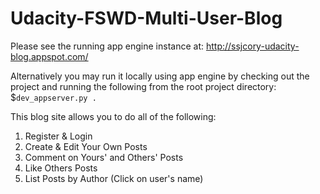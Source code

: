 # Udacity-FSWD-Multi-User-Blog

Please see the running app engine instance at:
http://ssjcory-udacity-blog.appspot.com/

Alternatively you may run it locally using app engine by checking out the  
project and running the following from the root project directory:  
  $`dev_appserver.py .`
  
This blog site allows you to do all of the following:  
1. Register & Login  
2. Create & Edit Your Own Posts  
3. Comment on Yours' and Others' Posts  
4. Like Others Posts  
5. List Posts by Author (Click on user's name)  
